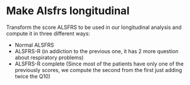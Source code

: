 # Make Alsfrs longitudinal

Transform the score ALSFRS to be used in our longitudinal analysis and compute it in three different ways:
- Normal ALSFRS
- ALSFRS-R (in addiction to the previous one, it has 2 more question about respiratory problems)
- ALSFRS-R complete (Since most of the patients have only one of the previously scores, we compute the second from the first just adding twice the Q10)
